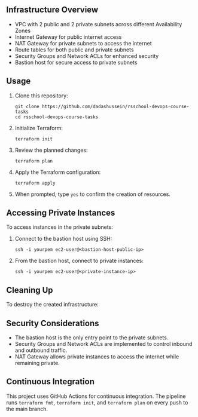 
## Infrastructure Overview

- VPC with 2 public and 2 private subnets across different Availability Zones
- Internet Gateway for public internet access
- NAT Gateway for private subnets to access the internet
- Route tables for both public and private subnets
- Security Groups and Network ACLs for enhanced security
- Bastion host for secure access to private subnets

## Usage

1. Clone this repository:
   ```
   git clone https://github.com/dadashussein/rsschool-devops-course-tasks
   cd rsschool-devops-course-tasks
   ```

2. Initialize Terraform:
   ```
   terraform init
   ```

3. Review the planned changes:
   ```
   terraform plan
   ```

4. Apply the Terraform configuration:
   ```
   terraform apply
   ```

5. When prompted, type `yes` to confirm the creation of resources.

## Accessing Private Instances

To access instances in the private subnets:

1. Connect to the bastion host using SSH:
   ```
   ssh -i yourpem ec2-user@<bastion-host-public-ip>
   ```

2. From the bastion host, connect to private instances:
   ```
   ssh -i yourpem ec2-user@<private-instance-ip>
   ```

## Cleaning Up

To destroy the created infrastructure:


## Security Considerations

- The bastion host is the only entry point to the private subnets.
- Security Groups and Network ACLs are implemented to control inbound and outbound traffic.
- NAT Gateway allows private instances to access the internet while remaining private.


## Continuous Integration

This project uses GitHub Actions for continuous integration. The pipeline runs `terraform fmt`, `terraform init`, and `terraform plan` on every push to the main branch.
